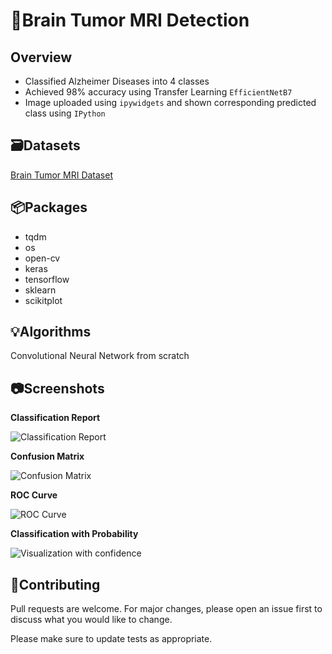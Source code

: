 # 🧠Brain Tumor MRI Detection
## Overview
- Classified Alzheimer Diseases into 4 classes
- Achieved 98% accuracy using Transfer Learning `EfficientNetB7`
- Image uploaded using `ipywidgets` and shown corresponding predicted class using `IPython`

## 🗃️Datasets

[Brain Tumor MRI Dataset](https://www.kaggle.com/datasets/masoudnickparvar/brain-tumor-mri-dataset)

## 📦Packages

- tqdm
- os
- open-cv
- keras
- tensorflow
- sklearn
- scikitplot

## 💡Algorithms
Convolutional Neural Network from scratch

## 📷Screenshots
<p><b>Classification Report</b></p>

![Classification Report](https://user-images.githubusercontent.com/113231185/203523816-e93b2080-d083-4e82-957e-afc387006a3d.png)

<p><b>Confusion Matrix</b></p>

![Confusion Matrix](https://user-images.githubusercontent.com/113231185/203527733-0a24c1a1-6189-473f-8e64-ca126a6bc837.png)

<p><b>ROC Curve</b></p>

![ROC Curve](https://user-images.githubusercontent.com/113231185/203528094-39a368e2-b5a1-4544-aaa8-ef01a55225ea.png)

<p><b>Classification with Probability</b></p>

![Visualization with confidence](https://user-images.githubusercontent.com/113231185/203528411-bf2c78e6-d320-4b31-8feb-5e94fcd54335.png)


## 👋Contributing

Pull requests are welcome. For major changes, please open an issue first
to discuss what you would like to change.

Please make sure to update tests as appropriate.



